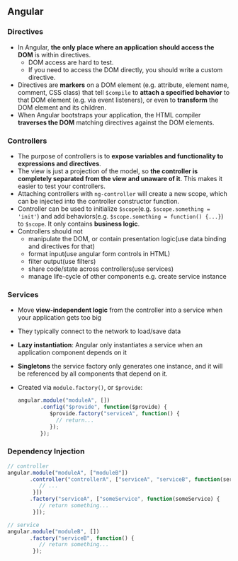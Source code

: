 ## Angular

### Directives

* In Angular, **the only place where an application should access the DOM** is within directives.
  * DOM access are hard to test.
  * If you need to access the DOM directly, you should write a custom directive.
* Directives are **markers** on a DOM element (e.g. attribute, element name, comment, CSS class) that tell `$compile` to **attach a specified behavior** to that DOM element (e.g. via event listeners), or even to **transform** the DOM element and its children.
* When Angular bootstraps your application, the HTML compiler **traverses the DOM** matching directives against the DOM elements.


### Controllers

* The purpose of controllers is to **expose variables and functionality to expressions and directives**.
* The view is just a projection of the model, so **the controller is completely separated from the view and unaware of it**. This makes it easier to test your controllers.
* Attaching controllers with `ng-controller` will create a new scope, which can be injected into the controller constructor function.
* Controller can be used to initialize `$scope`(e.g. `$scope.something = 'init'`) and add behaviors(e.g. `$scope.something = function() {...}`) to `$scope`. It only contains **business logic**.
* Controllers should not
  * manipulate the DOM, or contain presentation logic(use data binding and directives for that)
  * format input(use angular form controls in HTML)
  * filter output(use filters)
  * share code/state across controllers(use services)
  * manage life-cycle of other components e.g. create service instance


### Services

* Move **view-independent logic** from the controller into a service when your application gets too big
* They typically connect to the network to load/save data
* **Lazy instantiation**: Angular only instantiates a service when an application component depends on it
* **Singletons** the service factory only generates one instance, and it will be referenced by all components that depend on it.
* Created via `module.factory()`, or `$provide`:

  ```javascript
  angular.module("moduleA", [])
         .config("$provide", function($provide) {
            $provide.factory("serviceA", function() {
              // return...
            });
         });
  ```

### Dependency Injection

```js
// controller
angular.module("moduleA", ["moduleB"])
       .controller("controllerA", ["serviceA", "serviceB", function(serviceA, serviceB) {
          // ...
        }])
       .factory("serviceA", ["someService", function(someService) {
          // return something...
        }]);

// service
angular.module("moduleB", [])
       .factory("serviceB", function() {
          // return something...
        });
```